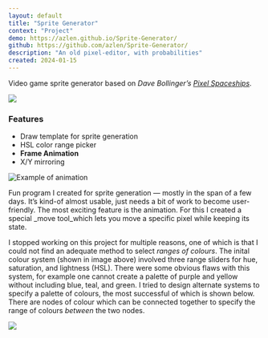```yaml
---
layout: default
title: "Sprite Generator"
context: "Project"
demo: https://azlen.github.io/Sprite-Generator/
github: https://github.com/azlen/Sprite-Generator/
description: "An old pixel-editor, with probabilities"
created: 2024-01-15
---
```


Video game sprite generator based on _Dave Bollinger’s_ [_Pixel Spaceships_](http://davebollinger.org/works/pixelspaceships/).

![](/images/sprite-generator-interface.png)

### Features

- Draw template for sprite generation
- HSL color range picker
- **Frame Animation**
- X/Y mirroring

![Example of animation](/images/sprite-generator-animation.png)

Fun program I created for sprite generation — mostly in the span of a few days. It’s kind-of almost usable, just needs a bit of work to become user-friendly. The most exciting feature is the animation. For this I created a special _move tool_which lets you move a specific pixel while keeping its state.

I stopped working on this project for multiple reasons, one of which is that I could not find an adequate method to select _ranges of colours_. The inital colour system (shown in image above) involved three range sliders for hue, saturation, and lightness (HSL). There were some obvious flaws with this system, for example one cannot create a palette of purple and yellow without including blue, teal, and green. I tried to design alternate systems to specify a palette of colours, the most successful of which is shown below. There are nodes of colour which can be connected together to specify the range of colours _between_ the two nodes.

![](/images/sprite-generator-color-picker.png)